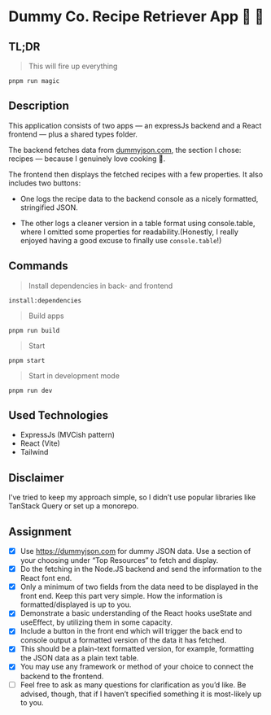 # Dummy Co. Recipe Retriever App 🥡 🍕

## TL;DR

> This will fire up everything

```
pnpm run magic
```

## Description

This application consists of two apps — an expressJs backend and a React frontend — plus a shared types folder.

The backend fetches data from [dummyjson.com](https://dummyjson.com ), the section I chose: recipes — because I genuinely love cooking 🍳.

The frontend then displays the fetched recipes with a few properties. It also includes two buttons:

* One logs the recipe data to the backend console as a nicely formatted, stringified JSON.

* The other logs a cleaner version in a table format using console.table, where I omitted some properties for readability.(Honestly, I really enjoyed having a good excuse to finally use `console.table`!)


 
## Commands

> Install dependencies in back- and frontend

```
install:dependencies
```

> Build apps

```
pnpm run build
```

> Start

```
pnpm start
```

> Start in development mode

```
pnpm run dev
```

## Used Technologies

- ExpressJs (MVCish pattern)
- React (Vite)
- Tailwind

## Disclaimer

I've tried to keep my approach simple, so I didn’t use popular libraries like TanStack Query or set up a monorepo.

## Assignment

- [x] Use https://dummyjson.com for dummy JSON data. Use a section of your choosing under “Top Resources” to fetch and display.
- [x] Do the fetching in the Node.JS backend and send the information to the React font end.
- [x] Only a minimum of two fields from the data need to be displayed in the front end. Keep this part very simple. How the information is formatted/displayed is up to you.
- [x] Demonstrate a basic understanding of the React hooks useState and useEffect, by utilizing them in some capacity.
- [x] Include a button in the front end which will trigger the back end to console output a formatted version of the data it has fetched.
- [x] This should be a plain-text formatted version, for example, formatting the JSON data as a plain text table.
- [x] You may use any framework or method of your choice to connect the backend to the frontend.
- [ ] Feel free to ask as many questions for clarification as you’d like. Be advised, though, that if I haven’t specified something it is most-likely up to you.
